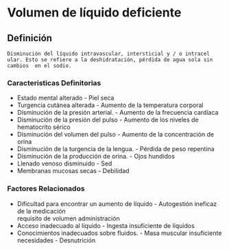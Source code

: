 # Volumen de líquido deficiente
## Definición
	Disminución del líquido intravascular, intersticial y / o intracel ular. Esto se refiere a la deshidratación, pérdida de agua sola sin cambios  en el sodio.

### Caracteristicas Definitorias
- Estado mental alterado  - Piel seca  
- Turgencia cutánea alterada  - Aumento de la temperatura 
corporal  
- Disminución de la presión 
arterial.  - Aumento de la frecuencia 
cardíaca  
- Disminución de la presión del 
pulso  - Aumento de los niveles de 
hematocrito sérico  
- Disminución del volumen del 
pulso  - Aumento de la concentración de 
orina  
- Disminución de la turgencia de 
la lengua.  - Pérdida de peso repentina  
- Disminución de la producción 
de orina.  - Ojos hundidos  
- Llenado venoso disminuido  - Sed 
- Membranas mucosas secas  - Debilidad

### Factores Relacionados
- Dificultad para encontrar un aumento 
de líquido  - Autogestión ineficaz de la 
medicación  
 requisito de volumen   administración  
- Acceso inadecuado al líquido  - Ingesta insuficiente de 
líquidos  
- Conocimientos inadecuados sobre 
fluidos.  - Masa muscular 
insuficiente  
 necesidades  - Desnutrición

